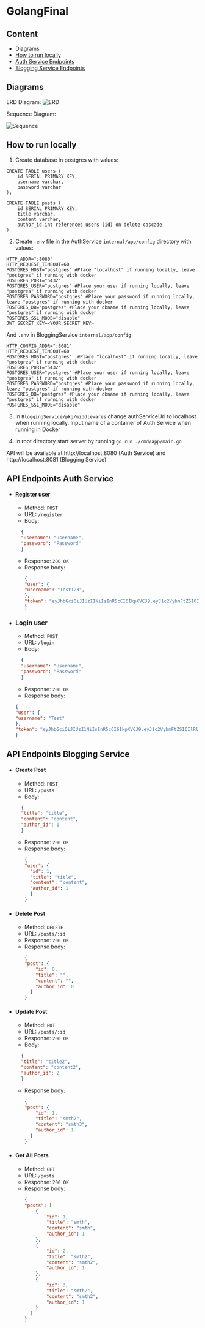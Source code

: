 # GolangFinal

## Content
- [Diagrams](#diagrams)
- [How to run locally](#how-to-run-locally)
- [Auth Service Endpoints](#api-endpoints-auth-service)
- [Blogging Service Endpoints](#api-endpoints-blogging-service)

## Diagrams
ERD Diagram:
![ERD](ERD.png)

Sequence Diagram:

![Sequence](Sequence_Diagram.png)


## How to run locally

1. Create database in postgres with values:
```postgresql
CREATE TABLE users (
    id SERIAL PRIMARY KEY,
    username varchar,
    password varchar
);

CREATE TABLE posts (
    id SERIAL PRIMARY KEY,
    title varchar,
    content varchar,
    author_id int references users (id) on delete cascade 
)
```
2. Create ```.env``` file in the AuthService ```internal/app/config``` directory with values:
```env
HTTP_ADDR=":8080"
HTTP_REQUEST_TIMEOUT=60
POSTGRES_HOST="postgres" #Place "localhost" if running locally, leave "postgres" if running with docker
POSTGRES_PORT="5432"
POSTGRES_USER="postgres" #Place your user if running locally, leave "postgres" if running with docker 
POSTGRES_PASSWORD="postgres" #Place your password if running locally, leave "postgres" if running with docker
POSTGRES_DB="postgres" #Place your dbname if running locally, leave "postgres" if running with docker
POSTGRES_SSL_MODE="disable"
JWT_SECRET_KEY=<YOUR_SECRET_KEY>
```
And ```.env``` in BloggingService ```internal/app/config``` 
```env
HTTP_CONFIG_ADDR=":8081"
HTTP_REQUEST_TIMEOUT=60
POSTGRES_HOST="postgres"  #Place "localhost" if running locally, leave "postgres" if running with docker
POSTGRES_PORT="5432"
POSTGRES_USER="postgres" #Place your user if running locally, leave "postgres" if running with docker
POSTGRES_PASSWORD="postgres" #Place your password if running locally, leave "postgres" if running with docker
POSTGRES_DB="postgres" #Place your dbname if running locally, leave "postgres" if running with docker
POSTGRES_SSL_MODE="disable"
```

3. In ```BloggingService/pkg/middlewares``` change authServiceUrl to localhost when running locally. Input name of a container of Auth Service when running in Docker

4. In root directory start server by running ```go run ./cmd/app/main.go```

API will be available at http://localhost:8080 (Auth Service) and http://localhost:8081 (Blogging Service)

## API Endpoints Auth Service
- #### Register user
  - Method: ```POST```
  - URL: ```/register```
  - Body:
  ```json
    {
    "username": "Username",
    "password": "Password"
    }
   ```
  - Response: ```200 OK```
  - Response body:
    ```json
    {
    "user": {
    "username": "Test123",
    },
    "token": "eyJhbGciOiJIUzI1NiIsInR5cCI6IkpXVCJ9.eyJ1c2VybmFtZSI6IlRlc3QxMjMifQ.LQWBueEQFGcjaEayZ9JFT5rEwXgMpzk_ppm2ttYYoaw"
    }
    ```
- ### Login user
    - Method: ```POST```
    - URL: ```/login```
    - Body:
  ```json
    {
    "username": "Username",
    "password": "Password"
    }
   ```
    - Response: ```200 OK```
    - Response body: 
    ```json
    {
    "user": {
    "username": "Test"
    },
    "token": "eyJhbGciOiJIUzI1NiIsInR5cCI6IkpXVCJ9.eyJ1c2VybmFtZSI6IlRlc3QifQ.1Pf_RQJP7UeXyLfAoM-abeA4M5IOj7ntPBG_mEfXML4"
    }
    ```
## API Endpoints Blogging Service
- #### Create Post
  - Method: ```POST```
  - URL: ```/posts```
  - Body:
  ```json
    {
    "title": "title",
    "content": "content",
    "author_id": 1
    }
   ```
  - Response: ```200 OK```
  - Response body:
    ```json
    {
    "user": {
      "id": 1,
      "title": "title",
      "content": "content",
      "author_id": 1
      }
    }
    ```
- #### Delete Post
  - Method: ```DELETE```
  - URL: ```/posts/:id```
  - Response: ```200 OK```
  - Response body:
    ```json
    {
    "post": {
        "id": 0,
        "title": "",
        "content": "",
        "author_id": 0
      }
    }
    ```
- #### Update Post
  - Method: ```PUT```
  - URL: ```/posts/:id```
  - Response: ```200 OK```
  - Body:
  ```json
    {
    "title": "title2",
    "content": "content2",
    "author_id": 2
    }
  ```
  - Response body:
    ```json
    {
    "post": {
        "id": 1,
        "title": "smth2",
        "content": "smth3",
        "author_id": 1
      }
    }
    ```
- #### Get All Posts
  - Method: ```GET```
  - URL: ```/posts```
  - Response: ```200 OK```
  - Response body:
    ```json
    {
    "posts": [
        {
            "id": 1,
            "title": "smth",
            "content": "smth",
            "author_id": 1
        },
        {
            "id": 2,
            "title": "smth2",
            "content": "smth2",
            "author_id": 1
        },
        {
            "id": 3,
            "title": "smth2",
            "content": "smth2",
            "author_id": 1
        }
      ]
    }
    ```